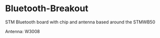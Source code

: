 # Bluetooth-Breakout
STM Bluetooth board with chip and antenna based around the STMWB50

Antenna: W3008
